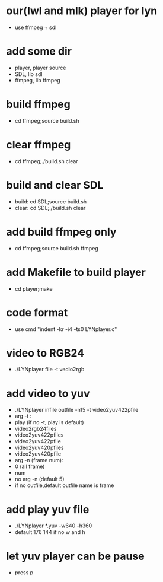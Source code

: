 # our(lwl and mlk) player for lyn
 - use ffmpeg + sdl

# add some dir

 - player, player source 
 - SDL, lib sdl
 - ffmpeg, lib ffmpeg

# build ffmpeg
 - cd ffmpeg;source build.sh

# clear ffmpeg
 - cd ffmpeg;./build.sh clear

# build and clear SDL
 - build: cd SDL;source build.sh
 - clear: cd SDL;./build.sh clear

# add build ffmpeg only
 - cd ffmpeg;source build.sh ffmpeg

# add Makefile to build player
 - cd player;make

# code format
 - use cmd "indent -kr -i4 -ts0 LYNplayer.c"

# video to RGB24
 - ./LYNplayer file -t vedio2rgb

# add video to yuv
 - ./LYNplayer infile outfile -n15 -t video2yuv422pfile
 - arg -t :
 - play (if no -t, play is default)
 - video2rgb24files
 - video2yuv422pfiles
 - video2yuv422pfile
 - video2yuv420pfiles
 - video2yuv420pfile
 - arg -n (frame num):
 - 0 (all frame)
 - num 
 - no arg -n (default 5)
 - if no outfile,default outfile name is frame

# add play yuv file
 - ./LYNplayer *.yuv -w640 -h360
 - default 176 144 if no w and h

# let yuv player can be pause
 - press p
